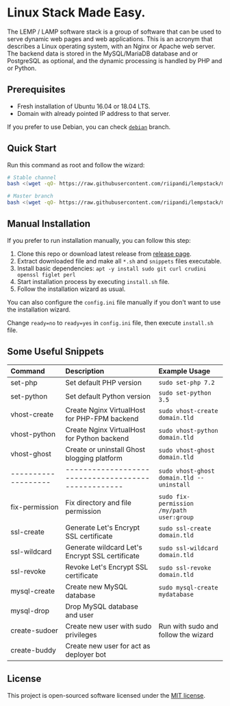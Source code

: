 # Linux Stack Made Easy.

The LEMP / LAMP software stack is a group of software that can be used 
to serve dynamic web pages and web applications. This is an acronym
that describes a Linux operating system, with an Nginx or Apache web 
server. The backend data is stored in the MySQL/MariaDB database and 
or PostgreSQL as optional, and the dynamic processing is handled by
PHP and or Python.

## Prerequisites

- Fresh installation of Ubuntu 16.04 or 18.04 LTS.
- Domain with already pointed IP address to that server.

If you prefer to use Debian, you can check [`debian`](//github.com/riipandi/lempstack/tree/debian) branch.

## Quick Start

Run this command as root and follow the wizard:

```sh
# Stable channel
bash <(wget -qO- https://raw.githubusercontent.com/riipandi/lempstack/master/setup.sh)

# Master branch
bash <(wget -qO- https://raw.githubusercontent.com/riipandi/lempstack/master/setup.sh) --dev
```

## Manual Installation

If you prefer to run installation manually, you can follow this step:

1. Clone this repo or download latest release from [release page](//github.com/riipandi/lempstack/releases/latest).
2. Extract downloaded file and make all `*.sh` and `snippets` files executable.
3. Install basic dependencies: `apt -y install sudo git curl crudini openssl figlet perl`
4. Start installation process by executing `install.sh` file.
5. Follow the installation wizard as usual.

You can also configure the `config.ini` file manually if you don't want to use the installation wizard.

Change `ready=no` to `ready=yes` in `config.ini` file, then execute `install.sh` file.

## Some Useful Snippets

Command            | Description                                       | Example Usage
:------------------|:--------------------------------------------------|:-------------
set-php            | Set default PHP version                           | `sudo set-php 7.2`
set-python         | Set default Python version                        | `sudo set-python 3.5`
vhost-create       | Create Nginx VirtualHost for PHP-FPM backend      | `sudo vhost-create domain.tld`
vhost-python       | Create Nginx VirtualHost for Python backend       | `sudo vhost-python domain.tld`
vhost-ghost        | Create or uninstall Ghost blogging platform       | `sudo vhost-ghost domain.tld`
-------------------|---------------------------------------------------| `sudo vhost-ghost domain.tld --uninstall`
fix-permission     | Fix directory and file permission                 | `sudo fix-permission /my/path user:group`
ssl-create         | Generate Let's Encrypt SSL certificate            | `sudo ssl-create domain.tld`
ssl-wildcard       | Generate wildcard Let's Encrypt SSL certificate   | `sudo ssl-wildcard domain.tld`
ssl-revoke         | Revoke Let's Encrypt SSL certificate              | `sudo ssl-revoke domain.tld`
mysql-create       | Create new MySQL database                         | `sudo mysql-create mydatabase`
mysql-drop         | Drop MySQL database and user                      |  |
create-sudoer      | Create new user with sudo privileges              | Run with sudo and follow the wizard
create-buddy       | Create new user for act as deployer bot           |  |

## License

This project is open-sourced software licensed under the [MIT license](./LICENSE).
